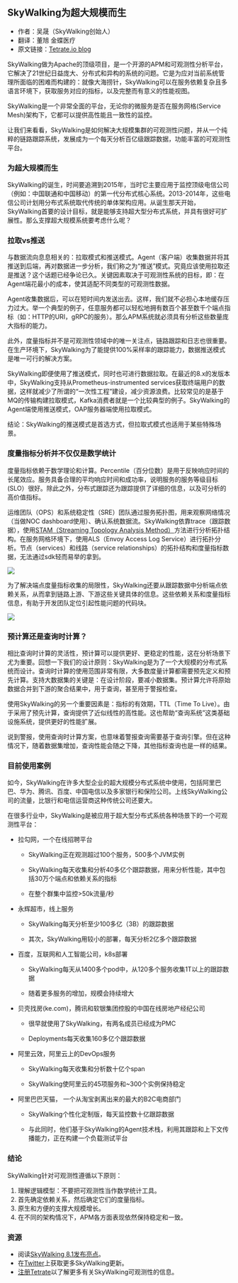 ## SkyWalking为超大规模而生
- 作者：吴晟（SkyWalking创始人）
- 翻译：董旭 金蝶医疗
- 原文链接：[Tetrate.io blog](https://www.tetrate.io/blog/observability-at-scale-skywalking-it-is/)

SkyWalking做为Apache的顶级项目，是一个开源的APM和可观测性分析平台，它解决了21世纪日益庞大、分布式和异构的系统的问题。它是为应对当前系统管理所面临的困难而构建的：就像大海捞针，SkyWalking可以在服务依赖复杂且多语言环境下，获取服务对应的指标，以及完整而有意义的性能视图。

SkyWalking是一个非常全面的平台，无论你的微服务是否在服务网格(Service Mesh)架构下，它都可以提供高性能且一致性的监控。

让我们来看看，SkyWalking是如何解决大规模集群的可观测性问题，并从一个纯粹的链路跟踪系统，发展成为一个每天分析百亿级跟踪数据，功能丰富的可观测性平台。

### 为超大规模而生

SkyWalking的诞生，时间要追溯到2015年，当时它主要应用于监控顶级电信公司（例如：中国联通和中国移动）的第一代分布式核心系统。2013-2014年，这些电信公司计划用分布式系统取代传统的单体架构应用。从诞生那天开始，SkyWalking首要的设计目标，就是能够支持超大型分布式系统，并具有很好可扩展性。那么支撑超大规模系统要考虑什么呢？

### 拉取vs推送

与数据流向息息相关的：拉取模式和推送模式。Agent（客户端）收集数据并将其推送到后端，再对数据进一步分析，我们称之为“推送”模式。究竟应该使用拉取还是推送？这个话题已经争论已久。关键因素取决于可观测性系统的目标，即：在Agent端花最小的成本，使其适配不同类型的可观测性数据。

Agent收集数据后，可以在短时间内发送出去。这样，我们就不必担心本地缓存压力过大。举一个典型的例子，任意服务都可以轻松地拥有数百个甚至数千个端点指标（如：HTTP的URI，gRPC的服务）。那么APM系统就必须具有分析这些数量庞大指标的能力。

此外，度量指标并不是可观测性领域中的唯一关注点，链路跟踪和日志也很重要。在生产环境下，SkyWalking为了能提供100%采样率的跟踪能力，数据推送模式是唯一可行的解决方案。

SkyWalking即便使用了推送模式，同时也可进行数据拉取。在最近的8.x的发版本中，SkyWalking支持从Prometheus-instrumented services获取终端用户的数据，这样就减少了所谓的“一次性工程”建设，减少资源浪费。比较常见的是基于MQ的传输构建拉取模式，Kafka消费者就是一个比较典型的例子。SkyWalking的Agent端使用推送模式，OAP服务器端使用拉取模式。

结论：SkyWalking的推送模式是首选方式，但拉取式模式也适用于某些特殊场景。

### 度量指标分析并不仅仅是数学统计

度量指标依赖于数学理论和计算。Percentile（百分位数）是用于反映响应时间的长尾效应。服务具备合理的平均响应时间和成功率，说明服务的服务等级目标(SLO）很好。除此之外，分布式跟踪还为跟踪提供了详细的信息，以及可分析的高价值指标。

运维团队（OPS）和系统稳定性（SRE）团队通过服务拓扑图，用来观察网络情况（当做NOC dashboard使用）、确认系统数据流。SkyWalking依靠trace（跟踪数据），使用[STAM（Streaming Topology Analysis Method）](https://wu-sheng.github.io/STAM/)方法进行分析拓扑结构。在服务网格环境下，使用ALS（Envoy Access Log Service）进行拓扑分析。节点（services）和线路（service relationships）的拓扑结构和度量指标数据，无法通过sdk轻而易举的拿到。

![](https://skywalking.apache.org/assets/img/topology-v8.3e6120f9.png)

为了解决端点度量指标收集的局限性，SkyWalking还要从跟踪数据中分析端点依赖关系，从而拿到链路上游、下游这些关键具体的信息。这些依赖关系和度量指标信息，有助于开发团队定位引起性能问题的代码块。

![](https://skywalking.apache.org/assets/img/endpoint-dependency-v8.1d737ddc.png)
### 预计算还是查询时计算？

相比查询时计算的灵活性，预计算可以提供更好、更稳定的性能，这在分析场景下尤为重要。回想一下我们的设计原则：SkyWalking是为了一个大规模的分布式系统而设计。查询时计算的使用范围非常有限，大多数度量计算都需要预先定义和预先计算。支持大数据集的关键是：在设计阶段，要减小数据集。预计算允许将原始数据合并到下游的聚合结果中，用于查询，甚至用于警报检查。

使用SkyWalking的另一个重要因素是：指标的有效期，TTL（Time To Live）。由于采用了预先计算，查询提供了近似线性的高性能。这也帮助“查询系统”这类基础设施系统，提供更好的性能扩展。

说到警报，使用查询时计算方案，也意味着警报查询需要基于查询引擎。但在这种情况下，随着数据集增加，查询性能会随之下降，其他指标查询也是一样的结果。

### 目前使用案例

如今，SkyWalking在许多大型企业的超大规模分布式系统中使用，包括阿里巴巴、华为、腾讯、百度、中国电信以及多家银行和保险公司。上线SkyWalking公司的流量，比银行和电信运营商这种传统公司还要大。

在很多行业中，SkyWalking是被应用于超大型分布式系统各种场景下的一个可观测性平台：

- 拉勾网，一个在线招聘平台

  - SkyWalking正在观测超过100个服务，500多个JVM实例
  
  - SkyWalking每天收集和分析40多亿个跟踪数据，用来分析性能，其中包括30万个端点和依赖关系的指标
  
  - 在整个群集中监控>50k流量/秒

- 永辉超市，线上服务

  - SkyWalking每天分析至少100多亿（3B）的跟踪数据
  
  - 其次，SkyWalking用较小的部署，每天分析2亿多个跟踪数据

- 百度，互联网和人工智能公司，k8s部署

  - SkyWalking每天从1400多个pod中，从120多个服务收集1T以上的跟踪数据
  
  - 随着更多服务的增加，规模会持续增大

- 贝壳找房(ke.com)，腾讯和软银集团控股的中国在线房地产经纪公司

  - 很早就使用了SkyWalking，有两名成员已经成为PMC

  - Deployments每天收集160多亿个跟踪数据

- 阿里云效，阿里云上的DevOps服务

  - SkyWalking每天收集和分析数十亿个span

  - SkyWalking使阿里云的45项服务和~300个实例保持稳定

- 阿里巴巴天猫， 一个从淘宝剥离出来的最大的B2C电商部门

  - SkyWalking个性化定制版，每天监控数十亿跟踪数据

  - 与此同时，他们基于SkyWalking的Agent技术栈，利用其跟踪和上下文传播能力，正在构建一个负载测试平台

### 结论

SkyWalking针对可观测性遵循以下原则：

1. 理解逻辑模型：不要把可观测性当作数学统计工具。
2. 首先确定依赖关系，然后确定它们的度量指标。
3. 原生和方便的支撑大规模增长。
4. 在不同的架构情况下，APM各方面表现依然保持稳定和一致。

### 资源
- 阅读[SkyWalking 8.1发布亮点](https://github.com/apache/skywalking/blob/master/CHANGES.md)。
- 在[Twitter](https://twitter.com/asfskywalking?lang=en)上获取更多SkyWalking更新。
- [注册Tetrate](https://www.tetrate.io/contact-us/)以了解更多有关SkyWalking可观测性的信息。

